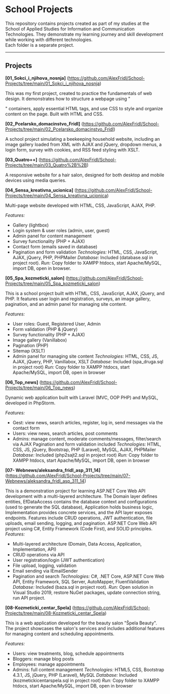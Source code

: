 # School Projects
This repository contains projects created as part of my studies at the School of Applied Studies for Information and Communication Technologies. They demonstrate my learning journey and skill development while working with different technologies.  
Each folder is a separate project.  

---

## Projects
**[01_Sokci_i_njihova_nosnja]**
(https://github.com/AlexFridl/School-Projects/tree/main/01_Sokci_i_njihova_nosnja)  

This was my first project, created to practice the fundamentals of web design. 
It demonstrates how to structure a webpage using "<div>" containers, apply essential HTML tags, and use CSS to style and organize content on the page. Built with HTML and CSS.  

**[02_Pcelarsko_domacinstvo_Fridl]**
(https://github.com/AlexFridl/School-Projects/tree/main/02_Pcelarsko_domacinstvo_Fridl)  

A school project simulating a beekeeping household website, including an image gallery loaded from XML with AJAX and jQuery, dropdown menus, a login form, survey with cookies, and RSS feed styling with XSLT.

**[03_Quatro++]**
(https://github.com/AlexFridl/School-Projects/tree/main/03_Quatro%2B%2B)  

A responsive website for a hair salon, designed for both desktop and mobile devices using media queries.

**[04_Sensa_kreativna_ucionica]**
(https://github.com/AlexFridl/School-Projects/tree/main/04_Sensa_kreativna_ucionica) 

Multi-page website developed with HTML, CSS, JavaScript, AJAX, PHP.

*Features:*
- Gallery (lightbox)
- Login system & user roles (admin, user, guest)
- Admin panel for content management
- Survey functionality (PHP + AJAX)
- Contact form (emails saved in database)
- Pagination and form validation
*Technologies:* HTML, CSS, JavaScript, AJAX, jQuery, PHP, PHPMailer
*Database:* Included (database.sql in project root).
*Run:* Copy folder to XAMPP htdocs, start Apache/MySQL, import DB, open in browser. 

**[05_Spa_kozmeticki_salon]**
(https://github.com/AlexFridl/School-Projects/tree/main/05_Spa_kozmeticki_salon)  

This is a school project built with HTML, CSS, JavaScript, AJAX, jQuery, and PHP.
It features user login and registration, surveys, an image gallery, pagination, and an admin panel for managing site content.

*Features:*
- User roles: Guest, Registered User, Admin
- Form validation (PHP & jQuery)
- Survey functionality (PHP + AJAX)
- Image gallery (Vanillabox)
- Pagination (PHP)
- Sitemap (XSLT)
- Admin panel for managing site content
*Technologies:* HTML, CSS, JS, AJAX, jQuery, PHP, Vanillabox, XSLT
*Database:* Included (spa_druga.sql in project root)
*Run:* Copy folder to XAMPP htdocs, start Apache/MySQL, import DB, open in browser

**[06_Top_news]**
(https://github.com/AlexFridl/School-Projects/tree/main/06_Top_news)

Dynamic web application built with Laravel (MVC, OOP PHP) and MySQL, developed in PhpStorm.

*Features:*
- Gest: view news, search articles, register, log in, send messages via the contact form
- Users: view news, search articles, post comments
- Admins: manage content, moderate comments/messages, filter/search via AJAX
Pagination and form validation included
*Technologies:* HTML, CSS, JS, jQuery, Bootstrap, PHP (Laravel), MySQL, AJAX, PHPMailer
*Database:* Included (php2sajt2.sql in project root)
*Run:* Copy folder to XAMPP htdocs, start Apache/MySQL, import DB, open in browser

**[07- Webnews/aleksandra_fridl_asp_311_14]**
(https://github.com/AlexFridl/School-Projects/tree/main/07-Webnews/aleksandra_fridl_asp_311_14)

This is a demonstration project for learning ASP.NET Core Web API development with a multi-layered architecture. The Domain layer defines entities, EfDataAccess contains the database context and configurations (used to generate the SQL database), Application holds business logic, Implementation provides concrete services, and the API layer exposes endpoints. Features include CRUD operations, JWT authentication, file uploads, email sending, logging, and pagination.
ASP.NET Core Web API project using C#, Entity Framework (Code First), and SOLID principles.
*Features:*
- Multi-layered architecture (Domain, Data Access, Application, Implementation, API)
- CRUD operations via API
- User registration/login (JWT authentication)
- File upload, logging, validation
- Email sending via IEmailSender
- Pagination and search
*Technologies:* C#, .NET Core, ASP.NET Core Web API, Entity Framework, SQL Server, AutoMapper, FluentValidation
*Database:* Included (baza.sql in project root).
*Run:* Open solution in Visual Studio 2019, restore NuGet packages, update connection string, run API project.


**[08-Kozmeticki_centar_Spela]**
(https://github.com/AlexFridl/School-Projects/tree/main/08-Kozmeticki_centar_Spela)

This is a web application developed for the beauty salon "Špela Beauty". The project showcases the salon's services and includes additional features for managing content and scheduling appointments.

*Features:*
- Users: view treatments, blog, schedule appointments
- Bloggers: manage blog posts
- Employees: manage appointments
- Admins: full content management
*Technologies:* HTML5, CSS, Bootstrap 4.3.1, JS, jQuery, PHP (Laravel), MySQL
*Database:* Included (kozmetickicentarspela.sql in project root)
*Run:* Copy folder to XAMPP htdocs, start Apache/MySQL, import DB, open in browser

